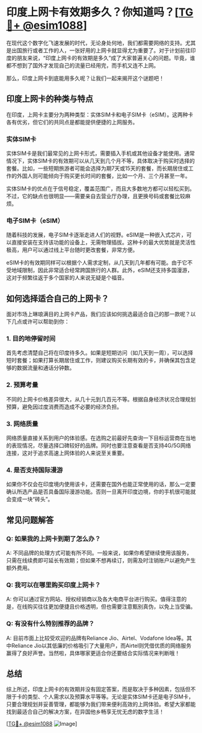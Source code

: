 # 印度上网卡有效期多久？你知道吗？[[TG💪+ @esim1088](https://t.me/s/esim1088)]

在现代这个数字化飞速发展的时代，无论身处何地，我们都需要网络的支持。尤其是出国旅行或者工作的人，一张好用的上网卡就显得尤为重要了。对于计划前往印度的朋友来说，“印度上网卡的有效期是多久”成了大家普遍关心的问题。毕竟，谁都不想到了国外才发现自己的流量已经用完，而手机又连不上网。

那么，印度上网卡到底能用多久呢？让我们一起来揭开这个谜题吧！

## 印度上网卡的种类与特点

在印度，上网卡主要分为两种类型：实体SIM卡和电子SIM卡（eSIM）。这两种卡各有优劣，但它们的共同点是都能提供便捷的上网服务。

### 实体SIM卡

实体SIM卡是我们最常见的上网卡形式，需要插入手机或其他设备才能使用。通常情况下，实体SIM卡的有效期可以从几天到几个月不等，具体取决于购买时选择的套餐。比如，一些短期旅游者可能会选择为期7天或15天的套餐，而长期居住或工作的外国人则可能倾向于购买更长时间的套餐，比如一个月、三个月甚至一年。

实体SIM卡的优点在于信号稳定，覆盖范围广，而且大多数地方都可以轻松买到。不过，它的缺点也很明显——需要亲自去营业厅办理，且更换号码或套餐比较麻烦。

### 电子SIM卡（eSIM）

随着科技的发展，电子SIM卡逐渐走进人们的视野。eSIM是一种嵌入式芯片，可以直接安装在支持该功能的设备上，无需物理插拔。这种卡的最大优势就是灵活性极高，用户可以通过线上平台随时更改套餐，非常方便。

eSIM卡的有效期同样可以根据个人需求定制，从几天到几年都有可能。由于它不受地域限制，因此非常适合经常跨国旅行的人群。此外，eSIM还支持多国漫游，这对于频繁往返于多个国家的人来说无疑是个福音。

## 如何选择适合自己的上网卡？

面对市场上琳琅满目的上网卡产品，我们应该如何挑选最适合自己的那一款呢？以下几点或许可以帮助到你：

### 1. 目的地停留时间

首先考虑清楚自己将在印度待多久。如果是短期访问（如几天到一周），可以选择短时套餐；如果打算长期居住或工作，则建议购买长期有效的卡，并确保其包含足够的数据流量和通话分钟数。

### 2. 预算考量

不同的上网卡价格差异很大，从几十元到几百元不等。根据自身经济状况合理规划预算，避免因过度消费而造成不必要的经济负担。

### 3. 网络质量

网络质量直接关系到用户的体验感。在选购之前最好先查询一下目标运营商在当地的表现情况，尽量选择口碑较好的品牌。同时也要注意查看是否支持4G/5G网络连接，这对于追求高速上网体验的人来说至关重要。

### 4. 是否支持国际漫游

如果你不仅会在印度境内使用该卡，还需要在国外也能正常使用的话，那么一定要确认所选产品是否具备国际漫游功能。否则一旦离开印度边境，你的手机很可能就会变成一块“砖头”。

## 常见问题解答

### Q: 如果我的上网卡到期了怎么办？
A: 不同品牌的处理方式可能有所不同。一般来说，如果你希望继续使用该服务，只需在线续费即可延长有效期；但如果不想再续订，则需及时注销账户以避免产生额外费用。

### Q: 我可以在哪里购买印度上网卡？
A: 你可以通过官方网站、授权经销商以及各大电商平台进行购买。值得注意的是，在线购买往往更加便捷且价格透明，但也需要注意甄别真伪，以免上当受骗。

### Q: 有没有什么特别推荐的品牌？
A: 目前市面上比较受欢迎的品牌有Reliance Jio、Airtel、Vodafone Idea等。其中Reliance Jio以其低廉的价格吸引了大量用户，而Airtel则凭借优质的网络服务赢得了良好声誉。当然啦，具体哪家更适合你还要结合实际情况来判断哦！

## 总结

综上所述，印度上网卡的有效期并没有固定答案，而是取决于多种因素，包括但不限于卡的类型、个人需求以及预算水平等等。无论是实体SIM卡还是电子SIM卡，只要合理规划并妥善管理，都能够为我们带来便利高效的上网体验。希望大家都能找到最适合自己的解决方案，在异国他乡畅享无忧无虑的数字生活！

[[TG💪+ @esim1088](https://t.me/s/esim1088) ![Image](https://i.postimg.cc/4NQfJmqS/Snipaste-2025-05-13-00-14-12.png)]